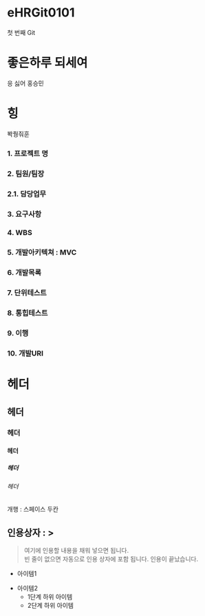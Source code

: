 # eHRGit0101
첫 번째 Git
# 좋은하루 되세여
응 싫어 홍승민
# 힝
봑줭줘훈
### 1. 프로젝트 명 

### 2. 팀원/팀장

### 2.1. 담당업무

### 3. 요구사항

### 4. WBS

### 5. 개발아키텍쳐 : MVC

### 6. 개발목록

### 7. 단위테스트

### 8. 통힙테스트

### 9. 이행

### 10. 개발URI

# 헤더  
## 헤더
### 헤더
#### 헤더
##### 헤더
###### 헤더

개행 : 스페이스 두칸

## 인용상자 : >
>  여기에  인용할  내용을  채워  넣으면 됩니다.  
   빈  줄이  없으면 자동으로  인용  상자에 포함 됩니다.
   인용이  끝났습니다.

- 아이템1
+ 아이템2
  - 1단계 하위 아이템
  + 2단계 하위 아이템
